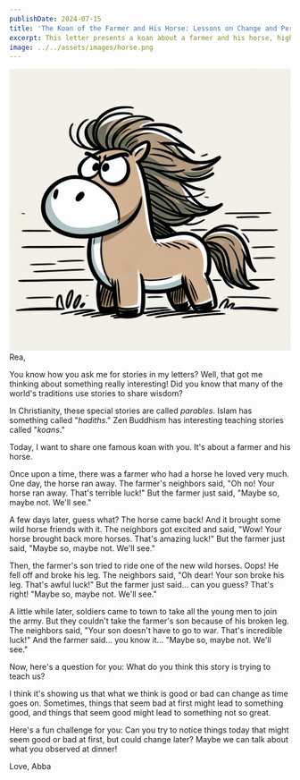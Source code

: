 ```yaml
---
publishDate: 2024-07-15
title: 'The Koan of the Farmer and His Horse: Lessons on Change and Perspective'
excerpt: This letter presents a koan about a farmer and his horse, highlighting how our perceptions of good and bad luck can change over time and encouraging us to keep an open mind and be prepared for unexpected events.
image: ../../assets/images/horse.png
---
```


![center|300](../../assets/images/horse.png)
Rea,

You know how you ask me for stories in my letters? Well, that got me thinking about something really interesting! Did you know that many of the world's traditions use stories to share wisdom?

In Christianity, these special stories are called _parables_. Islam has something called "_hadiths_." Zen Buddhism has interesting teaching stories called "_koans_."

Today, I want to share one famous koan with you. It's about a farmer and his horse.

Once upon a time, there was a farmer who had a horse he loved very much. One day, the horse ran away. The farmer's neighbors said, "Oh no! Your horse ran away. That's terrible luck!" But the farmer just said, "Maybe so, maybe not. We'll see."

A few days later, guess what? The horse came back! And it brought some wild horse friends with it. The neighbors got excited and said, "Wow! Your horse brought back more horses. That's amazing luck!" But the farmer just said, "Maybe so, maybe not. We'll see."

Then, the farmer's son tried to ride one of the new wild horses. Oops! He fell off and broke his leg. The neighbors said, "Oh dear! Your son broke his leg. That's awful luck!" But the farmer just said... can you guess? That's right! "Maybe so, maybe not. We'll see."

A little while later, soldiers came to town to take all the young men to join the army. But they couldn't take the farmer's son because of his broken leg. The neighbors said, "Your son doesn't have to go to war. That's incredible luck!" And the farmer said... you know it... "Maybe so, maybe not. We'll see."

Now, here's a question for you: What do you think this story is trying to teach us?

I think it's showing us that what we think is good or bad can change as time goes on. Sometimes, things that seem bad at first might lead to something good, and things that seem good might lead to something not so great.

Here's a fun challenge for you: Can you try to notice things today that might seem good or bad at first, but could change later? Maybe we can talk about what you observed at dinner!

Love,
Abba
